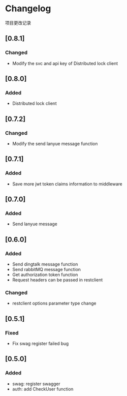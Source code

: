 # Changelog
项目更改记录

## [0.8.1]
### Changed
- Modify the svc and api key of Distributed lock client

## [0.8.0]
### Added
- Distributed lock client

## [0.7.2]
### Changed
- Modify the send lanyue message function

## [0.7.1]
### Added
- Save more jwt token claims information to middleware

## [0.7.0]
### Added
- Send lanyue message

## [0.6.0]
### Added
- Send dingtalk message function
- Send rabbitMQ message function
- Get authorization token function
- Request headers can be passed in restclient
### Changed
- restclient options parameter type change

## [0.5.1]
### Fixed
- Fix swag register failed bug

## [0.5.0]
### Added
- swag: register swagger
- auth: add CheckUser function